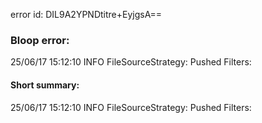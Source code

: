 error id: DIL9A2YPNDtitre+EyjgsA==
### Bloop error:

25/06/17 15:12:10 INFO FileSourceStrategy: Pushed Filters:
#### Short summary: 

25/06/17 15:12:10 INFO FileSourceStrategy: Pushed Filters: